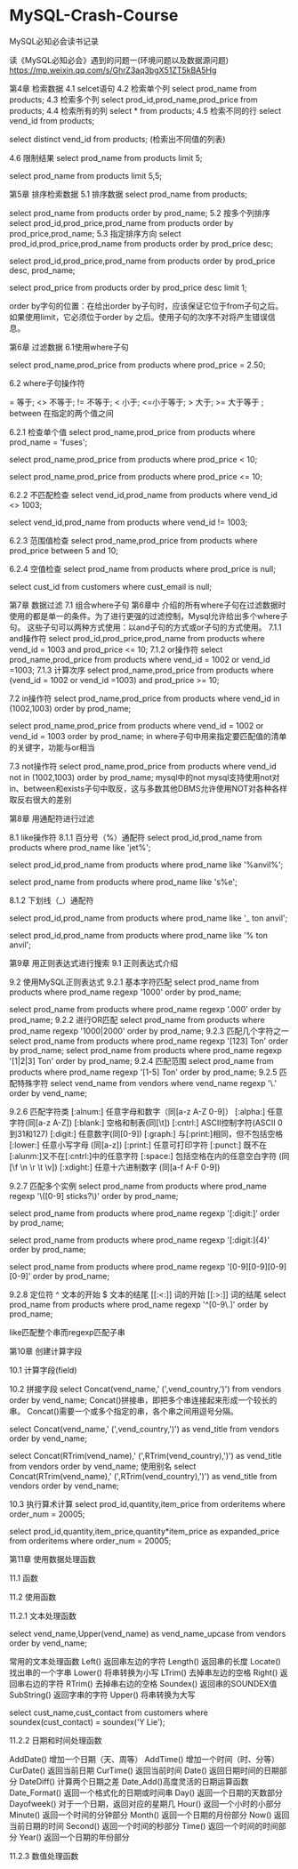 # MySQL-Crash-Course
MySQL必知必会读书记录

读《MySQL必知必会》遇到的问题一(环境问题以及数据源问题)
https://mp.weixin.qq.com/s/GhrZ3aq3bgX51ZT5kBA5Hg

第4章 检索数据
4.1 selcet语句
4.2 检索单个列
select prod_name from products;
4.3 检索多个列
select prod_id,prod_name,prod_price from products;
4.4 检索所有的列
select * from products;
4.5 检索不同的行
select vend_id from products;

select distinct vend_id from products; (检索出不同值的列表)

4.6 限制结果
select prod_name from products limit 5;

select prod_name from products limit 5,5;

第5章 排序检索数据
5.1 排序数据
select prod_name from products;

select prod_name from products order by prod_name;
5.2 按多个列排序
select prod_id,prod_price,prod_name from products order by prod_price,prod_name;
5.3 指定排序方向
select prod_id,prod_price,prod_name from products order by prod_price desc;

select prod_id,prod_price,prod_name from products order by prod_price desc, prod_name;

select prod_price from products order by prod_price desc limit 1;

order by字句的位置：在给出order by子句时，应该保证它位于from子句之后。如果使用limit，它必须位于order by
之后。使用子句的次序不对将产生错误信息。

第6章 过滤数据
6.1使用where子句

select prod_name,prod_price from products where prod_price = 2.50;

6.2 where子句操作符

= 等于; <> 不等于; != 不等于; < 小于; <=小于等于; > 大于; >= 大于等于 ; between 在指定的两个值之间

6.2.1 检查单个值
select prod_name,prod_price from products where prod_name = 'fuses';

select prod_name,prod_price from products where prod_price < 10;

select prod_name,prod_price from products where prod_price <= 10;

6.2.2 不匹配检查
select vend_id,prod_name from products where vend_id <> 1003;

select vend_id,prod_name from products where vend_id != 1003;

6.2.3 范围值检查
select prod_name,prod_price from products where prod_price between 5 and 10;

6.2.4 空值检查
select prod_name from products where prod_price is null;

select cust_id from customers where cust_email is null;

第7章 数据过滤
7.1 组合where子句
第6章中 介绍的所有where子句在过滤数据时使用的都是单一的条件。为了进行更强的过滤控制，Mysql允许给出多个where子句。
这些子句可以两种方式使用：以and子句的方式或or子句的方式使用。
7.1.1 and操作符
select prod_id,prod_price,prod_name from products where vend_id = 1003 and prod_price <= 10;
7.1.2 or操作符
select prod_name,prod_price from products where vend_id = 1002 or vend_id =1003;
7.1.3 计算次序
select prod_name,prod_price from products where (vend_id = 1002 or vend_id =1003) and prod_price >= 10;

7.2 in操作符
select prod_name,prod_price from products where vend_id in (1002,1003) order by prod_name;

select prod_name,prod_price from products where vend_id = 1002 or vend_id = 1003 order by prod_name;
in where子句中用来指定要匹配值的清单的关键字，功能与or相当

7.3 not操作符
select prod_name,prod_price from products where vend_id not in (1002,1003) order by prod_name;
mysql中的not  mysql支持使用not对in、between和exists子句中取反，这与多数其他DBMS允许使用NOT对各种各样取反右很大的差别

第8章 用通配符进行过滤

8.1 like操作符
8.1.1 百分号（%）通配符
select prod_id,prod_name from products where prod_name like 'jet%';

select prod_id,prod_name from products where prod_name like '%anvil%';

select prod_name from products where prod_name like 's%e';

8.1.2 下划线（_）通配符

select prod_id,prod_name from products where prod_name like '_ ton anvil';

select prod_id,prod_name from products where prod_name like '% ton anvil';

第9章 用正则表达式进行搜索
9.1 正则表达式介绍

9.2 使用MySQL正则表达式
9.2.1 基本字符匹配
select prod_name from products where prod_name regexp '1000' order by prod_name;

select prod_name from products where prod_name regexp '.000' order by prod_name;
9.2.2 进行OR匹配
select prod_name from products where prod_name regexp '1000|2000' order by prod_name;
9.2.3 匹配几个字符之一
select prod_name from products where prod_name regexp '[123] Ton' order by prod_name;
select prod_name from products where prod_name regexp '[1|2|3] Ton' order by prod_name;
9.2.4 匹配范围
select prod_name from products where prod_name regexp '[1-5] Ton' order by prod_name;
9.2.5 匹配特殊字符
select vend_name from vendors where vend_name regexp '\\.' order by vend_name;

9.2.6 匹配字符类
[:alnum:] 任意字母和数字（同[a-z A-Z 0-9]）
[:alpha:] 任意字符(同[a-z A-Z])
[:blank:] 空格和制表(同[\\t])
[:cntrl:] ASCII控制字符(ASCII 0到31和127)
[:digit:] 任意数字(同[0-9])
[:graph:] 与[:print:]相同，但不包括空格
[:lower:] 任意小写字母 (同[a-z])
[:print:] 任意可打印字符
[:punct:] 既不在[:alunm:]又不在[:cntrl:]中的任意字符
[:space:] 包括空格在内的任意空白字符 (同[\\f \\n \\r \\t \\v])
[:xdight:] 任意十六进制数字 (同[a-f A-F 0-9])

9.2.7 匹配多个实例
select prod_name from products where prod_name regexp '\\([0-9] sticks?\\)' order by prod_name;

select prod_name from products where prod_name regexp '[:digit:]' order by prod_name;

select prod_name from products where prod_name regexp '[:digit:]{4}' order by prod_name;

select prod_name from products where prod_name regexp '[0-9][0-9][0-9][0-9]' order by prod_name;

9.2.8 定位符
^ 文本的开始  $ 文本的结尾  [[:<:]] 词的开始   [[:>:]] 词的结尾
select prod_name from products where prod_name regexp '^[0-9\\.]' order by prod_name;


like匹配整个串而regexp匹配子串

第10章  创建计算字段

10.1 计算字段(field)

10.2 拼接字段
select Concat(vend_name,' (',vend_country,')') from vendors order by vend_name;
Concat()拼接串，即把多个串连接起来形成一个较长的串。
Concat()需要一个或多个指定的串，各个串之间用逗号分隔。

select Concat(vend_name,' (',vend_country,')') as vend_title from vendors order by vend_name;

select Concat(RTrim(vend_name),' (',RTrim(vend_country),')') as vend_title from vendors order by vend_name;
使用别名
select Concat(RTrim(vend_name),' (',RTrim(vend_country),')') as vend_title from vendors order by vend_name;

10.3 执行算术计算
select prod_id,quantity,item_price from orderitems where order_num = 20005;

select prod_id,quantity,item_price,quantity*item_price as expanded_price from orderitems where order_num = 20005;


第11章 使用数据处理函数

11.1 函数

11.2 使用函数

11.2.1 文本处理函数

select vend_name,Upper(vend_name) as vend_name_upcase from vendors order by vend_name;

常用的文本处理函数
Left() 返回串左边的字符
Length() 返回串的长度
Locate() 找出串的一个字串
Lower() 将串转换为小写
LTrim() 去掉串左边的空格
Right() 返回串右边的字符
RTrim() 去掉串右边的空格
Soundex() 返回串的SOUNDEX值
SubString() 返回字串的字符
Upper() 将串转换为大写

select cust_name,cust_contact from customers where soundex(cust_contact) = soundex('Y Lie');

11.2.2 日期和时间处理函数

AddDate() 增加一个日期（天、周等）
AddTime() 增加一个时间（时、分等）
CurDate() 返回当前日期
CurTime() 返回当前时间
Date()    返回日期时间的日期部分
DateDiff() 计算两个日期之差
Date_Add()高度灵活的日期运算函数
Date_Format() 返回一个格式化的日期或时间串
Day()     返回一个日期的天数部分
Dayofweek() 对于一个日期，返回对应的星期几
Hour()    返回一个小时的小部分
Minute()  返回一个时间的分钟部分
Month()   返回一个日期的月份部分
Now()    返回当前日期的时间
Second() 返回一个时间的秒部分
Time()   返回一个时间的时间部分
Year()   返回一个日期的年份部分





11.2.3 数值处理函数
